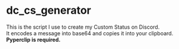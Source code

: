# dc_cs_generator
This is the script I use to create my Custom Status on Discord.  
It encodes a message into base64 and copies it into your clipboard.  
**Pyperclip is required.**
